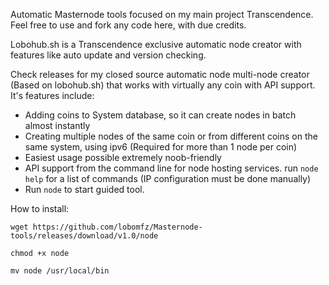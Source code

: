 Automatic Masternode tools focused on my main project Transcendence. Feel free to use and fork any code here, with due credits.

Lobohub.sh is a Transcendence exclusive automatic node creator with features like auto update and version checking.

Check releases for my closed source automatic node multi-node creator (Based on lobohub.sh) that works with virtually any coin with API support. It's features include:
- Adding coins to System database, so it can create nodes in batch almost instantly
- Creating multiple nodes of the same coin or from different coins on the same system, using ipv6 (Required for more than 1 node per coin)
- Easiest usage possible extremely noob-friendly
- API support from the command line for node hosting services. run `node help` for a list of commands (IP configuration must be done manually)
- Run `node` to start guided tool.

How to install:

`wget https://github.com/lobomfz/Masternode-tools/releases/download/v1.0/node`

`chmod +x node`

`mv node /usr/local/bin`
